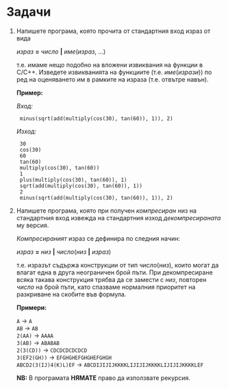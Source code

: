 Задачи
======

1. Напишете програма, която прочита от стандартния вход израз от вида

    *израз* **=** *число* **|** *име*(*израз*, ...)

    т.е. имаме нещо подобно на вложени извиквания на функции в C/C++.
    Изведете извикванията на функциите (т.е. *име*(*изрази*)) по ред на
    оценяването им в рамките на израза (т.е. отвътре навън).

    **Пример:**

    *Вход:*

        minus(sqrt(add(multiply(cos(30), tan(60)), 1)), 2)

    *Изход:*

        30
        cos(30)
        60
        tan(60)
        multiply(cos(30), tan(60))
        1
        plus(multiply(cos(30), tan(60)), 1)
        sqrt(add(multiply(cos(30), tan(60)), 1))
        2
        minus(sqrt(add(multiply(cos(30), tan(60)), 1)), 2)


2. Напишете програма, която при получен *компресиран* низ на стандартния вход
   извежда на стандартния изход *декомпресираната* му версия.

    *Компресираният* израз се дефинира по следния начин:

    *израз* **=** *низ* **|** *число*(*низ* **|** *израз*)

    т.е. изразът съдържа конструкции от тип *число*(*низ*), които могат да
    влагат една в друга неограничен брой пъти.
    При декомпресиране всяка такава конструкция трябва да се замести с *низ*,
    повторен *число* на брой пъти, като спазваме нормалния приоритет на
    разкриване на скобите във формула.

    **Примери:**

    `A`                   -> `A`   
    `AB`                  -> `AB`  
    `2(AA)`               -> `AAAA`  
    `3(AB)`               -> `ABABAB`  
    `2(3(CD))`            -> `CDCDCDCDCDCD`  
    `3(EF2(GH))`          -> `EFGHGHEFGHGHEFGHGH`  
    `ABCD2(3(IJ)4(K)L)EF` -> `ABCDIJIJIJKKKKLIJIJIJKKKKLIJIJIJKKKKLEF`  

    **NB:** В програмата **НЯМАТЕ** право да използвате рекурсия.
